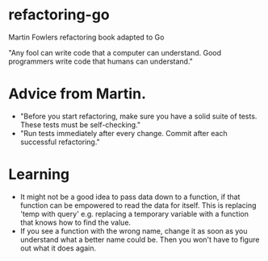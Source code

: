 # refactoring-go
Martin Fowlers refactoring book adapted to Go

"Any fool can write code that a computer can understand. Good programmers write code that humans can understand."

# Advice from Martin.
- "Before you start refactoring, make sure you have a solid suite of tests. These tests must be self-checking."
- "Run tests immediately after every change. Commit after each successful refactoring." 

# Learning
- It might not be a good idea to pass data down to a function, if that function can be empowered to read the data for itself.
  This is replacing 'temp with query' e.g. replacing a temporary variable with a function that knows how to find the value.
- If you see a function with the wrong name, change it as soon as you understand what a better name could be. Then you won't
  have to figure out what it does again.